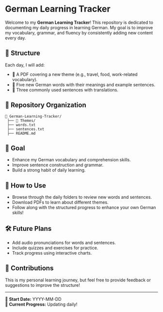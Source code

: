 # German Learning Tracker

Welcome to my **German Learning Tracker**! This repository is dedicated to documenting my daily progress in learning German. My goal is to improve my vocabulary, grammar, and fluency by consistently adding new content every day.

## 📌 Structure
Each day, I will add:
- 📄 A PDF covering a new theme (e.g., travel, food, work-related vocabulary).
- 📝 Five new German words with their meanings and example sentences.
- 💬 Three commonly used sentences with translations.

## 📂 Repository Organization

```
📁 German-Learning-Tracker/
 ├── 📂 Themes/
 ├── words.txt
 ├── sentences.txt
 ├── README.md
```

## 🎯 Goal
- Enhance my German vocabulary and comprehension skills.
- Improve sentence construction and grammar.
- Build a strong habit of daily learning.

## 🚀 How to Use
- Browse through the daily folders to review new words and sentences.
- Download PDFs to learn about different themes.
- Follow along with the structured progress to enhance your own German skills!

## 🛠 Future Plans
- Add audio pronunciations for words and sentences.
- Include quizzes and exercises for practice.
- Track progress using interactive charts.

## 🤝 Contributions
This is my personal learning journey, but feel free to provide feedback or suggestions to improve the structure!

---
📅 **Start Date:** YYYY-MM-DD  
🎯 **Current Progress:** Updating daily!
